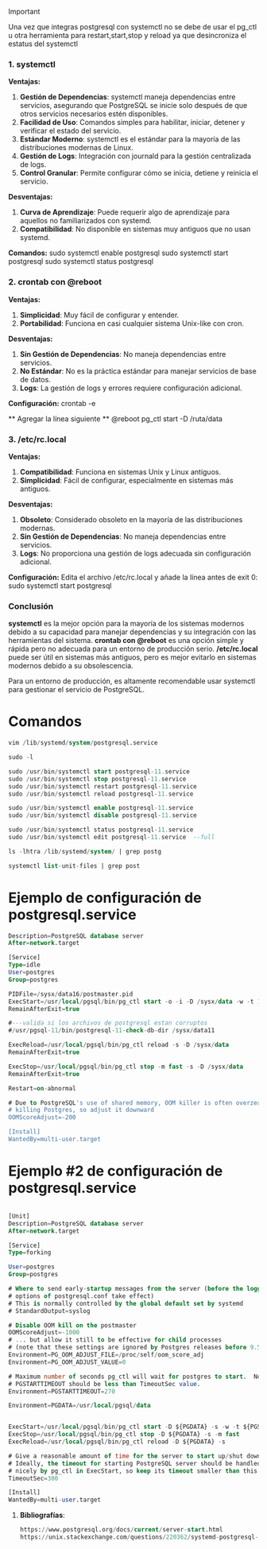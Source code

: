 
> [!IMPORTANT]
> Una vez que integras postgresql con systemctl no se debe de usar el pg_ctl u otra herramienta para restart,start,stop y reload ya que desincroniza el estatus del systemctl 


### 1. **systemctl**

**Ventajas:**

1. **Gestión de Dependencias**: systemctl maneja dependencias entre servicios, asegurando que PostgreSQL se inicie solo después de que otros servicios necesarios estén disponibles.
2. **Facilidad de Uso**: Comandos simples para habilitar, iniciar, detener y verificar el estado del servicio.
3. **Estándar Moderno**: systemctl es el estándar para la mayoría de las distribuciones modernas de Linux.
4. **Gestión de Logs**: Integración con journald para la gestión centralizada de logs.
5. **Control Granular**: Permite configurar cómo se inicia, detiene y reinicia el servicio.

**Desventajas:**

1. **Curva de Aprendizaje**: Puede requerir algo de aprendizaje para aquellos no familiarizados con systemd.
2. **Compatibilidad**: No disponible en sistemas muy antiguos que no usan systemd.

**Comandos:**
sudo systemctl enable postgresql
sudo systemctl start postgresql
sudo systemctl status postgresql
### 2. **crontab con @reboot**

**Ventajas:**

1. **Simplicidad**: Muy fácil de configurar y entender.
2. **Portabilidad**: Funciona en casi cualquier sistema Unix-like con cron.

**Desventajas:**

1. **Sin Gestión de Dependencias**: No maneja dependencias entre servicios.
2. **No Estándar**: No es la práctica estándar para manejar servicios de base de datos.
3. **Logs**: La gestión de logs y errores requiere configuración adicional.

**Configuración:** 
crontab -e

** Agregar la línea siguiente **
@reboot pg_ctl start -D /ruta/data



### 3. **/etc/rc.local**
**Ventajas:**

1. **Compatibilidad**: Funciona en sistemas Unix y Linux antiguos.
2. **Simplicidad**: Fácil de configurar, especialmente en sistemas más antiguos.

**Desventajas:**

1. **Obsoleto**: Considerado obsoleto en la mayoría de las distribuciones modernas.
2. **Sin Gestión de Dependencias**: No maneja dependencias entre servicios.
3. **Logs**: No proporciona una gestión de logs adecuada sin configuración adicional.

**Configuración:**
Edita el archivo /etc/rc.local y añade la línea antes de exit 0:
sudo systemctl start postgresql
### Conclusión

**systemctl** es la mejor opción para la mayoría de los sistemas modernos debido a su capacidad para manejar dependencias y su integración con las herramientas del sistema.
**crontab con @reboot** es una opción simple y rápida pero no adecuada para un entorno de producción serio.
**/etc/rc.local** puede ser útil en sistemas más antiguos, pero es mejor evitarlo en sistemas modernos debido a su obsolescencia.

Para un entorno de producción, es altamente recomendable usar systemctl para gestionar el servicio de PostgreSQL.

# Comandos 
 ```sql
vim /lib/systemd/system/postgresql.service

 sudo -l 
 
sudo /usr/bin/systemctl start postgresql-11.service  
sudo /usr/bin/systemctl stop postgresql-11.service 
sudo /usr/bin/systemctl restart postgresql-11.service
sudo /usr/bin/systemctl reload postgresql-11.service

sudo /usr/bin/systemctl enable postgresql-11.service
sudo /usr/bin/systemctl disable postgresql-11.service

sudo /usr/bin/systemctl status postgresql-11.service
 sudo /usr/bin/systemctl edit postgresql-11.service  --full
 
 ls -lhtra /lib/systemd/system/ | grep postg

 systemctl list-unit-files | grep post
 
 
  ```

# Ejemplo de configuración de postgresql.service
 ```sql
Description=PostgreSQL database server
After=network.target

[Service]
Type=idle
User=postgres
Group=postgres

PIDFile=/sysx/data16/postmaster.pid
ExecStart=/usr/local/pgsql/bin/pg_ctl start -o -i -D /sysx/data -w -t 120
RemainAfterExit=true

#---valida si los archivos de postgresql estan corruptos 
#/usr/pgsql-11/bin/postgresql-11-check-db-dir /sysx/data11

ExecReload=/usr/local/pgsql/bin/pg_ctl reload -s -D /sysx/data
RemainAfterExit=true

ExecStop=/usr/local/pgsql/bin/pg_ctl stop -m fast -s -D /sysx/data
RemainAfterExit=true

Restart=on-abnormal

# Due to PostgreSQL's use of shared memory, OOM killer is often overzealous in
# killing Postgres, so adjust it downward
OOMScoreAdjust=-200

[Install]
WantedBy=multi-user.target
 ```










# Ejemplo #2 de configuración de postgresql.service
 ```sql

[Unit]
Description=PostgreSQL database server
After=network.target

[Service]
Type=forking

User=postgres
Group=postgres

# Where to send early-startup messages from the server (before the logging
# options of postgresql.conf take effect)
# This is normally controlled by the global default set by systemd
# StandardOutput=syslog

# Disable OOM kill on the postmaster
OOMScoreAdjust=-1000
# ... but allow it still to be effective for child processes
# (note that these settings are ignored by Postgres releases before 9.5)
Environment=PG_OOM_ADJUST_FILE=/proc/self/oom_score_adj
Environment=PG_OOM_ADJUST_VALUE=0

# Maximum number of seconds pg_ctl will wait for postgres to start.  Note that
# PGSTARTTIMEOUT should be less than TimeoutSec value.
Environment=PGSTARTTIMEOUT=270

Environment=PGDATA=/usr/local/pgsql/data


ExecStart=/usr/local/pgsql/bin/pg_ctl start -D ${PGDATA} -s -w -t ${PGSTARTTIMEOUT}
ExecStop=/usr/local/pgsql/bin/pg_ctl stop -D ${PGDATA} -s -m fast
ExecReload=/usr/local/pgsql/bin/pg_ctl reload -D ${PGDATA} -s

# Give a reasonable amount of time for the server to start up/shut down.
# Ideally, the timeout for starting PostgreSQL server should be handled more
# nicely by pg_ctl in ExecStart, so keep its timeout smaller than this value.
TimeoutSec=300

[Install]
WantedBy=multi-user.target

 ```

1. **Bibliografías**:
    ```sql
    https://www.postgresql.org/docs/current/server-start.html
    https://unix.stackexchange.com/questions/220362/systemd-postgresql-start-script
    ```
